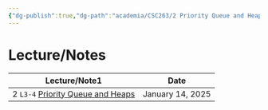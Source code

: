 ```yaml
---
{"dg-publish":true,"dg-path":"academia/CSC263/2 Priority Queue and Heaps/2 - Priority Queue and Heaps.md","permalink":"/academia/csc-263/2-priority-queue-and-heaps/2-priority-queue-and-heaps/","tags":["cs","module","university"],"created":"2025-01-16T21:52:39.436-05:00","updated":"2025-01-16T21:52:51.626-05:00"}
---
```



# Lecture/Notes

<div><table class="dataview table-view-table"><thead class="table-view-thead"><tr class="table-view-tr-header"><th class="table-view-th"><span>Lecture/Note</span><span class="dataview small-text">1</span></th><th class="table-view-th"><span>Date</span></th></tr></thead><tbody class="table-view-tbody"><tr><td><span>2			 <code>L3-4</code> <a data-tooltip-position="top" aria-label="100 Academia/CSC263/1  Introduction/Priority Queue and Heaps.md" data-href="100 Academia/CSC263/1  Introduction/Priority Queue and Heaps.md" href="100 Academia/CSC263/1  Introduction/Priority Queue and Heaps.md" class="internal-link" target="_blank" rel="noopener nofollow">Priority Queue and Heaps</a></span></td><td>January 14, 2025</td></tr></tbody></table></div>
